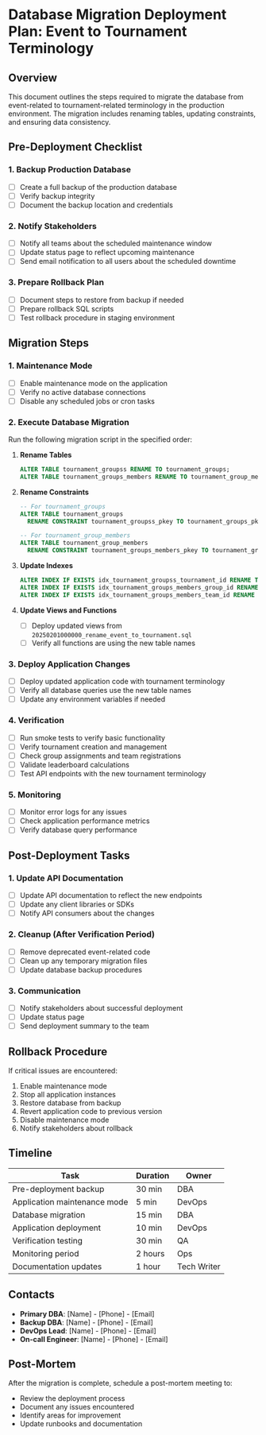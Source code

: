 # Database Migration Deployment Plan: Event to Tournament Terminology

## Overview
This document outlines the steps required to migrate the database from event-related to tournament-related terminology in the production environment. The migration includes renaming tables, updating constraints, and ensuring data consistency.

## Pre-Deployment Checklist

### 1. Backup Production Database
- [ ] Create a full backup of the production database
- [ ] Verify backup integrity
- [ ] Document the backup location and credentials

### 2. Notify Stakeholders
- [ ] Notify all teams about the scheduled maintenance window
- [ ] Update status page to reflect upcoming maintenance
- [ ] Send email notification to all users about the scheduled downtime

### 3. Prepare Rollback Plan
- [ ] Document steps to restore from backup if needed
- [ ] Prepare rollback SQL scripts
- [ ] Test rollback procedure in staging environment

## Migration Steps

### 1. Maintenance Mode
- [ ] Enable maintenance mode on the application
- [ ] Verify no active database connections
- [ ] Disable any scheduled jobs or cron tasks

### 2. Execute Database Migration
Run the following migration script in the specified order:

1. **Rename Tables**
   ```sql
   ALTER TABLE tournament_groupss RENAME TO tournament_groups;
   ALTER TABLE tournament_groups_members RENAME TO tournament_group_members;
   ```

2. **Rename Constraints**
   ```sql
   -- For tournament_groups
   ALTER TABLE tournament_groups 
     RENAME CONSTRAINT tournament_groupss_pkey TO tournament_groups_pkey;
   
   -- For tournament_group_members
   ALTER TABLE tournament_group_members
     RENAME CONSTRAINT tournament_groups_members_pkey TO tournament_group_members_pkey;
   ```

3. **Update Indexes**
   ```sql
   ALTER INDEX IF EXISTS idx_tournament_groupss_tournament_id RENAME TO idx_tournament_groups_tournament_id;
   ALTER INDEX IF EXISTS idx_tournament_groups_members_group_id RENAME TO idx_tournament_group_members_group_id;
   ALTER INDEX IF EXISTS idx_tournament_groups_members_team_id RENAME TO idx_tournament_group_members_team_id;
   ```

4. **Update Views and Functions**
   - [ ] Deploy updated views from `20250201000000_rename_event_to_tournament.sql`
   - [ ] Verify all functions are using the new table names

### 3. Deploy Application Changes
- [ ] Deploy updated application code with tournament terminology
- [ ] Verify all database queries use the new table names
- [ ] Update any environment variables if needed

### 4. Verification
- [ ] Run smoke tests to verify basic functionality
- [ ] Verify tournament creation and management
- [ ] Check group assignments and team registrations
- [ ] Validate leaderboard calculations
- [ ] Test API endpoints with the new tournament terminology

### 5. Monitoring
- [ ] Monitor error logs for any issues
- [ ] Check application performance metrics
- [ ] Verify database query performance

## Post-Deployment Tasks

### 1. Update API Documentation
- [ ] Update API documentation to reflect the new endpoints
- [ ] Update any client libraries or SDKs
- [ ] Notify API consumers about the changes

### 2. Cleanup (After Verification Period)
- [ ] Remove deprecated event-related code
- [ ] Clean up any temporary migration files
- [ ] Update database backup procedures

### 3. Communication
- [ ] Notify stakeholders about successful deployment
- [ ] Update status page
- [ ] Send deployment summary to the team

## Rollback Procedure

If critical issues are encountered:

1. Enable maintenance mode
2. Stop all application instances
3. Restore database from backup
4. Revert application code to previous version
5. Disable maintenance mode
6. Notify stakeholders about rollback

## Timeline

| Task | Duration | Owner |
|------|----------|-------|
| Pre-deployment backup | 30 min | DBA |
| Application maintenance mode | 5 min | DevOps |
| Database migration | 15 min | DBA |
| Application deployment | 10 min | DevOps |
| Verification testing | 30 min | QA |
| Monitoring period | 2 hours | Ops |
| Documentation updates | 1 hour | Tech Writer |

## Contacts

- **Primary DBA**: [Name] - [Phone] - [Email]
- **Backup DBA**: [Name] - [Phone] - [Email]
- **DevOps Lead**: [Name] - [Phone] - [Email]
- **On-call Engineer**: [Name] - [Phone] - [Email]

## Post-Mortem

After the migration is complete, schedule a post-mortem meeting to:
- Review the deployment process
- Document any issues encountered
- Identify areas for improvement
- Update runbooks and documentation
